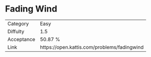 # Fading Wind

<table>
    <tr>
        <td>Category</td>
        <td>Easy</td>
    </tr>
    <tr>
        <td>Diffulty</td>
        <td>1.5</td>
    </tr>
    <tr>
        <td>Acceptance</td>
        <td>50.87 %</td>
    </tr>
    <tr>
        <td>Link</td>
        <td>https://open.kattis.com/problems/fadingwind</td>
    </tr>
</table>